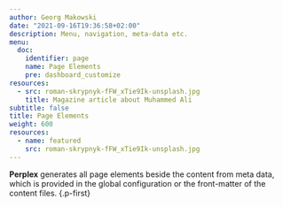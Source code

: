 ```yaml
---
author: Georg Makowski
date: "2021-09-16T19:36:58+02:00"
description: Menu, navigation, meta-data etc. 
menu:
  doc:
    identifier: page
    name: Page Elements
    pre: dashboard_customize
resources:
  - src: roman-skrypnyk-fFW_xTie9Ik-unsplash.jpg
    title: Magazine article about Muhammed Ali
subtitle: false
title: Page Elements
weight: 600
resources:
  - name: featured
    src: roman-skrypnyk-fFW_xTie9Ik-unsplash.jpg
---
```


**Perplex** generates all page elements beside the content from meta data, which is provided in the global configuration or the front-matter of the content files.
{.p-first} <!-- more -->
